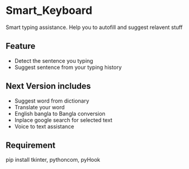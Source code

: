 # Smart_Keyboard
Smart typing assistance. Help you to autofill and suggest relavent stuff

## Feature
- Detect the sentence you typing
- Suggest sentence from your typing history


## Next Version includes
- Suggest word from dictionary
- Translate your word
- English bangla to Bangla conversion
- Inplace google search for selected text
- Voice to text assistance

## Requirement
pip install tkinter, pythoncom, pyHook 
